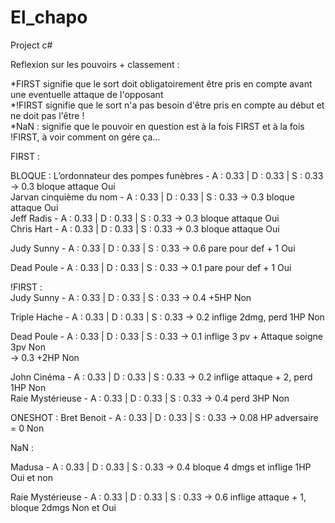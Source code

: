 # El_chapo
Project c#

Reflexion sur les pouvoirs + classement :

*FIRST signifie que le sort doit obligatoirement être pris en compte avant une eventuelle attaque de l'opposant                         
	*!FIRST signifie que le sort n'a pas besoin d'être pris en compte au début et ne doit pas l'être !                             
		*NaN : signifie que le pouvoir en question est à la fois FIRST et à la fois !FIRST, à voir comment on gére ça...       

FIRST :

BLOQUE :
L’ordonnateur des pompes funèbres - A : 0.33 | D : 0.33 | S : 0.33 -> 0.3 bloque attaque Oui                                           
Jarvan cinquième du nom           - A : 0.33 | D : 0.33 | S : 0.33 -> 0.3 bloque attaque Oui                                           
Jeff Radis                        - A : 0.33 | D : 0.33 | S : 0.33 -> 0.3 bloque attaque Oui                                           
Chris Hart                        - A : 0.33 | D : 0.33 | S : 0.33 -> 0.3 bloque attaque Oui                                           

Judy Sunny                        - A : 0.33 | D : 0.33 | S : 0.33 -> 0.6 pare pour def + 1 Oui                                         

Dead Poule                        - A : 0.33 | D : 0.33 | S : 0.33 -> 0.1 pare pour def + 1 Oui                                         	

!FIRST :                                                                                                                               
Judy Sunny                        - A : 0.33 | D : 0.33 | S : 0.33 -> 0.4 +5HP Non                                                     

Triple Hache                      - A : 0.33 | D : 0.33 | S : 0.33 -> 0.2 inflige 2dmg, perd 1HP Non                                   

Dead Poule                        - A : 0.33 | D : 0.33 | S : 0.33 -> 0.1 inflige 3 pv + Attaque soigne 3pv Non                         
								   -> 0.3 +2HP Non                                                     

John Cinéma                       - A : 0.33 | D : 0.33 | S : 0.33 -> 0.2 inflige attaque + 2, perd 1HP Non                             
Raie Mystérieuse                  - A : 0.33 | D : 0.33 | S : 0.33 -> 0.4 perd 3HP Non                                                 

ONESHOT :
Bret Benoit                       - A : 0.33 | D : 0.33 | S : 0.33 -> 0.08 HP adversaire = 0 Non                                       





NaN :

Madusa                            - A : 0.33 | D : 0.33 | S : 0.33 -> 0.4 bloque 4 dmgs et inflige 1HP Oui et non


Raie Mystérieuse                  - A : 0.33 | D : 0.33 | S : 0.33 -> 0.6 inflige attaque + 1, bloque 2dmgs Non et Oui
